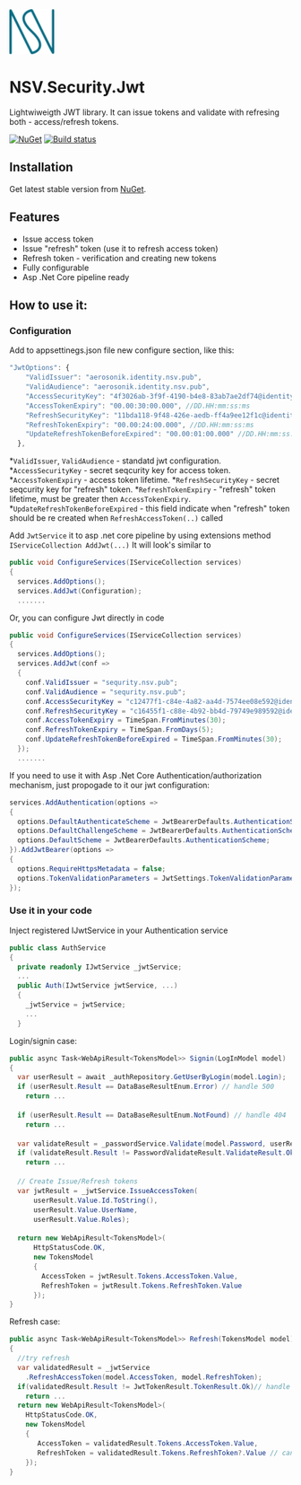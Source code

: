 <img src="https://raw.githubusercontent.com/aerosonik/ValidationPipe/f5997cdfaff661d36939c45823e93bb613a3767d/icon.png" alt="nsv" height="80" />

# NSV.Security.Jwt
Lightwiweigth JWT library. It can issue tokens and validate with refresing both - access/refresh tokens.

[![NuGet](https://img.shields.io/nuget/v/NSV.Security.Jwt.svg)](https://www.nuget.org/packages/NSV.Security.Jwt) 
[![Build status](https://ci.appveyor.com/api/projects/status/r3yptmhufh3dl1xc?svg=true)](https://ci.appveyor.com/project/aerosonik/nsv-security-jwt)

## Installation

Get latest stable version from [NuGet](https://www.nuget.org/packages/NSV.ExecutionPipe/).

## Features

* Issue access token
* Issue "refresh" token (use it to refresh access token)
* Refresh token - verification and creating new tokens 
* Fully configurable
* Asp .Net Core pipeline ready

## How to use it:

### Configuration

Add to appsettinegs.json file new configure section, like this:
```js
"JwtOptions": {
    "ValidIssuer": "aerosonik.identity.nsv.pub",
    "ValidAudience": "aerosonik.identity.nsv.pub",
    "AccessSecurityKey": "4f3026ab-3f9f-4190-b4e8-83ab7ae2df74@identity.nsv.pub/defaultAcessSecurityKey",
    "AccessTokenExpiry": "00.00:30:00.000", //DD.HH:mm:ss:ms
    "RefreshSecurityKey": "11bda118-9f48-426e-aedb-ff4a9ee12f1c@identity.nsv.pub/defaultRefreshSecurityKey",
    "RefreshTokenExpiry": "00.00:24:00.000", //DD.HH:mm:ss:ms
    "UpdateRefreshTokenBeforeExpired": "00.00:01:00.000" //DD.HH:mm:ss:ms
  },
```

*`ValidIssuer`, `ValidAudience` - standatd jwt configuration.
*`AccessSecurityKey` - secret seqcurity key for access token.
*`AccessTokenExpiry` - access token lifetime.
*`RefreshSecurityKey` - secret seqcurity key for "refresh" token.
*`RefreshTokenExpiry` - "refresh" token lifetime, must be greater then `AccessTokenExpiry`.
*`UpdateRefreshTokenBeforeExpired` - this field indicate when "refresh" token should be re created when `RefreshAccessToken(..)` called


Add `JwtService` it to asp .net core pipeline by using extensions method 
`IServiceCollection AddJwt(...)`
It will look's similar to
```csharp
public void ConfigureServices(IServiceCollection services)
{
  services.AddOptions();
  services.AddJwt(Configuration);
  .......
```

Or, you can configure Jwt directly in code
```csharp
public void ConfigureServices(IServiceCollection services)
{
  services.AddOptions();
  services.AddJwt(conf =>
  {
    conf.ValidIssuer = "sequrity.nsv.pub";
    conf.ValidAudience = "sequrity.nsv.pub";
    conf.AccessSecurityKey = "c12477f1-c84e-4a82-aa4d-7574ee08e592@identity.nsv.pub/defaultAcessSecurityKey";
    conf.RefreshSecurityKey = "c16455f1-c88e-4b92-bb4d-79749e989592@identity.nsv.pub/defaultRefreshSecurityKey";
    conf.AccessTokenExpiry = TimeSpan.FromMinutes(30);
    conf.RefreshTokenExpiry = TimeSpan.FromDays(5);
    conf.UpdateRefreshTokenBeforeExpired = TimeSpan.FromMinutes(30);
  });
  .......
```

If you need to use it with Asp .Net Core Authentication/authorization mechanism, just propogade to it our jwt configuration:
```csharp
services.AddAuthentication(options =>
{
  options.DefaultAuthenticateScheme = JwtBearerDefaults.AuthenticationScheme;
  options.DefaultChallengeScheme = JwtBearerDefaults.AuthenticationScheme;
  options.DefaultScheme = JwtBearerDefaults.AuthenticationScheme;
}).AddJwtBearer(options =>
{
  options.RequireHttpsMetadata = false;
  options.TokenValidationParameters = JwtSettings.TokenValidationParameters();
});
```
### Use it in your code

Inject registered IJwtService in your Authentication service
```csharp
public class AuthService
{
  private readonly IJwtService _jwtService;
  ...
  public Auth(IJwtService jwtService, ...)
  {
    _jwtService = jwtService;
    ...
  }
```
Login/signin case:

```csharp
public async Task<WebApiResult<TokensModel>> Signin(LogInModel model)
{
  var userResult = await _authRepository.GetUserByLogin(model.Login);
  if (userResult.Result == DataBaseResultEnum.Error) // handle 500
    return ... 

  if (userResult.Result == DataBaseResultEnum.NotFound) // handle 404
    return ...
  
  var validateResult = _passwordService.Validate(model.Password, userResult.Value.Password);
  if (validateResult.Result != PasswordValidateResult.ValidateResult.Ok) // handle 401
    return ...
            
  // Create Issue/Refresh tokens
  var jwtResult = _jwtService.IssueAccessToken(
      userResult.Value.Id.ToString(),
      userResult.Value.UserName,
      userResult.Value.Roles);

  return new WebApiResult<TokensModel>(
      HttpStatusCode.OK,
      new TokensModel
      {
        AccessToken = jwtResult.Tokens.AccessToken.Value,
        RefreshToken = jwtResult.Tokens.RefreshToken.Value
      });
}
```
Refresh case:

```csharp
public async Task<WebApiResult<TokensModel>> Refresh(TokensModel model)
{
  //try refresh
  var validatedResult = _jwtService
    .RefreshAccessToken(model.AccessToken, model.RefreshToken);
  if(validatedResult.Result != JwtTokenResult.TokenResult.Ok)// handle 401
    return ...
  return new WebApiResult<TokensModel>(
    HttpStatusCode.OK, 
    new TokensModel
    {
       AccessToken = validatedResult.Tokens.AccessToken.Value,
       RefreshToken = validatedResult.Tokens.RefreshToken?.Value // can be null? when accessToken refreshed only
    });
}
```
